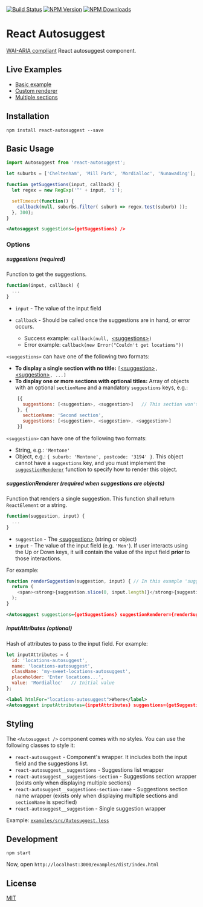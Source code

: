 [![Build Status][status-image]][status-url]
[![NPM Version][npm-image]][npm-url]
[![NPM Downloads][downloads-image]][downloads-url]

# React Autosuggest

[WAI-ARIA compliant](http://www.w3.org/TR/wai-aria-practices/#autocomplete) React autosuggest component.

## Live Examples

* <a href="//moroshko.github.io/react-autosuggest" target="_blank">Basic example</a><br>
* <a href="//moroshko.github.io/react-autosuggest#Custom renderer" target="_blank">Custom renderer</a><br>
* <a href="//moroshko.github.io/react-autosuggest#Multiple sections" target="_blank">Multiple sections</a>

## Installation

```shell
npm install react-autosuggest --save
```

## Basic Usage

```javascript
import Autosuggest from 'react-autosuggest';

let suburbs = ['Cheltenham', 'Mill Park', 'Mordialloc', 'Nunawading'];

function getSuggestions(input, callback) {
  let regex = new RegExp('^' + input, 'i');

  setTimeout(function() {
    callback(null, suburbs.filter( suburb => regex.test(suburb) ));
  }, 300);
}
```
```xml
<Autosuggest suggestions={getSuggestions} />
```

### Options

##### suggestions (required)

Function to get the suggestions.

```javascript
function(input, callback) {
  ...
}
```

* `input` - The value of the input field
* `callback` - Should be called once the suggestions are in hand, or error occurs.

  * Success example: `callback(null, `[\<suggestions>](#suggestions)`)`
  * Error example: `callback(new Error("Couldn't get locations"))`

<a name="suggestions"></a>
`<suggestions>` can have one of the following two formats:

* **To display a single section with no title:** `[`[\<suggestion>](#suggestion)`, `[\<suggestion>](#suggestion)`, ...]`
* **To display one or more sections with optional titles:** Array of objects with an optional `sectionName` and a mandatory `suggestions` keys, e.g.:

```javascript    
    [{
      suggestions: [<suggestion>, <suggestion>]   // This section won't have a title
    }, {
      sectionName: 'Second section',
      suggestions: [<suggestion>, <suggestion>, <suggestion>]
    }]
```

<a name="suggestion"></a>
`<suggestion>` can have one of the following two formats:

* String, e.g.: `'Mentone'`
* Object, e.g.: `{ suburb: 'Mentone', postcode: '3194' }`. This object cannot have a `suggestions` key, and you must implement the [`suggestionRenderer`](#suggestionRenderer) function to specify how to render this object.

<a name="suggestionRenderer"></a>
##### suggestionRenderer (required when suggestions are objects)

Function that renders a single suggestion. This function shall return `ReactElement` or a string.

```javascript
function(suggestion, input) {
  ...
}
```

* `suggestion` - The [\<suggestion>](#suggestion) (string or object)
* `input` - The value of the input field (e.g. `'Men'`). If user interacts using the Up or Down keys, it will contain the value of the input field **prior** to those interactions.

For example:

```javascript
function renderSuggestion(suggestion, input) { // In this example 'suggestion' is a string
  return (
    <span><strong>{suggestion.slice(0, input.length)}</strong>{suggestion.slice(input.length)}</span>
  );
}
```

```xml
<Autosuggest suggestions={getSuggestions} suggestionRenderer={renderSuggestion} />
```

##### inputAttributes (optional)

Hash of attributes to pass to the input field. For example:

```javascript
let inputAttributes = {
  id: 'locations-autosuggest',
  name: 'locations-autosuggest',
  className: 'my-sweet-locations-autosuggest',
  placeholder: 'Enter locations...',
  value: 'Mordialloc'   // Initial value
};
```

```xml
<label htmlFor="locations-autosuggest">Where</label>
<Autosuggest inputAttributes={inputAttributes} suggestions={getSuggestions} />
```

## Styling

The `<Autosuggest />` component comes with no styles. You can use the following classes to style it:

* `react-autosuggest` - Component's wrapper. It includes both the input field and the suggestions list.
* `react-autosuggest__suggestions` - Suggestions list wrapper
* `react-autosuggest__suggestions-section` - Suggestions section wrapper (exists only when displaying multiple sections)
* `react-autosuggest__suggestions-section-name` - Suggestions section name wrapper (exists only when displaying multiple sections and `sectionName` is specified)
* `react-autosuggest__suggestion` - Single suggestion wrapper

Example: [`examples/src/Autosuggest.less`](https://github.com/moroshko/react-autosuggest/blob/master/examples/src/Autosuggest.less)

## Development

```shell
npm start
```

Now, open `http://localhost:3000/examples/dist/index.html`

## License

[MIT](http://moroshko.mit-license.org)

[status-image]: https://img.shields.io/codeship/41810250-aa07-0132-fbf4-4e62e8945e03.svg
[status-url]: https://codeship.com/projects/67868
[npm-image]: https://img.shields.io/npm/v/react-autosuggest.svg
[npm-url]: https://npmjs.org/package/react-autosuggest
[downloads-image]: https://img.shields.io/npm/dm/react-autosuggest.svg
[downloads-url]: https://npmjs.org/package/react-autosuggest
